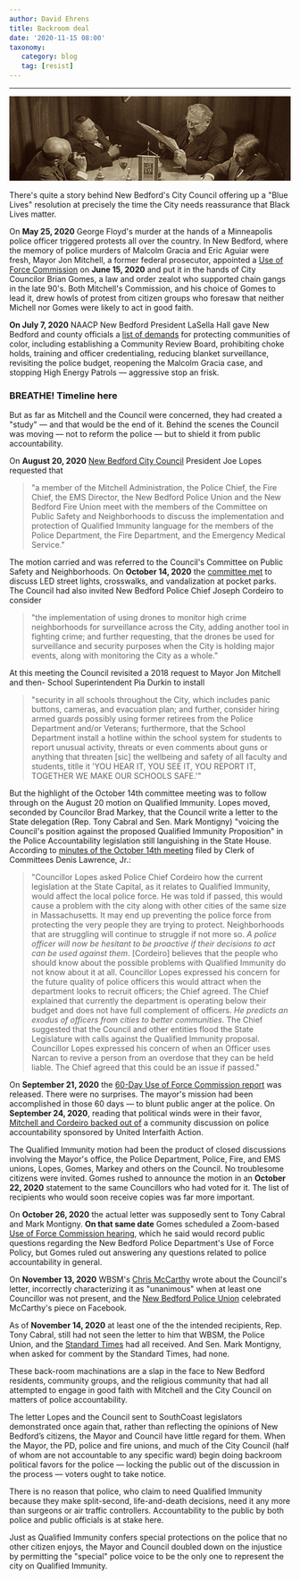 ```yaml
---
author: David Ehrens
title: Backroom deal
date: '2020-11-15 08:00'
taxonomy:
   category: blog
   tag: [resist]
---
```

---

![](backroom.png)

There's quite a story behind New Bedford's City Council offering up a "Blue Lives" resolution at precisely the time the City needs reassurance that Black Lives matter.

On **May 25, 2020** George Floyd's murder at the hands of a Minneapolis police officer triggered protests all over the country. In New Bedford, where the memory of police murders of Malcolm Gracia and Eric Aguiar were fresh, Mayor Jon Mitchell, a former federal prosecutor, appointed a [Use of Force Commission](https://www.newbedford-ma.gov/blog/news/mayor-mitchell-appoints-members-of-commission-on-police-use-of-force-policies/) on **June 15, 2020** and put it in the hands of City Councilor Brian Gomes, a law and order zealot who supported chain gangs in the late 90's. Both Mitchell's Commission, and his choice of Gomes to lead it, drew howls of protest from citizen groups who foresaw that neither Michell nor Gomes were likely to act in good faith.

**On July 7, 2020** NAACP New Bedford President LaSella Hall gave New Bedford and county officials a [list of demands](https://naacpnewbedford.org/2020/07/release-070720/) for protecting communities of color, including establishing a Community Review Board, prohibiting choke holds, training and officer credentialing, reducing blanket surveillance, revisiting the police budget, reopening the Malcolm Gracia case, and stopping High Energy Patrols — aggressive stop an frisk. 

### BREATHE! Timeline here

But as far as Mitchell and the Council were concerned, they had created a "study" — and that would be the end of it. Behind the scenes the Council was moving — not to reform the police — but to shield it from public accountability.

On **August 20, 2020** [New Bedford City Council](https://s3.amazonaws.com/newbedford-ma/wp-content/uploads/sites/15/20201006153016/AUGUST-20-2020-MINUTES-SETUP_.pdf) President Joe Lopes requested that

> "a member of the Mitchell Administration, the Police Chief, the Fire Chief, the EMS Director, the New Bedford Police Union and the New Bedford Fire Union meet with the members of the Committee on Public Safety and Neighborhoods to discuss the implementation and protection of Qualified Immunity language for the members of the Police Department, the Fire Department, and the Emergency Medical Service." 

The motion carried and was referred to the Council's Committee on Public Safety and Neighborhoods. On **October 14, 2020** the [committee met](https://s3.amazonaws.com/newbedford-ma/wp-content/uploads/sites/15/20201109112521/Minutes.PublicSafety.10.14.2020.pdf) to discuss LED street lights, crosswalks, and vandalization at pocket parks. The Council had also invited New Bedford Police Chief Joseph Cordeiro to consider 

> "the implementation of using drones to monitor high crime neighborhoods for surveillance across the City, adding another tool in fighting crime; and further requesting, that the drones be used for surveillance and security purposes when the City is holding major events, along with monitoring the City as a whole."

At this meeting the Council revisited a 2018 request to Mayor Jon Mitchell and then- School Superintendent Pia Durkin to install 

> "security in all schools throughout the City, which includes panic buttons, cameras, and evacuation plan; and further, consider hiring armed guards possibly using former retirees from the Police Department and/or Veterans; furthermore, that the School Department install a hotline within the school system for students to report unusual activity, threats or even comments about guns or anything that threaten [sic] the wellbeing and safety of all faculty and students, titlle it 'YOU HEAR IT, YOU SEE IT, YOU REPORT IT, TOGETHER WE MAKE OUR SCHOOLS SAFE.'"

But the highlight of the October 14th committee meeting was to follow through on the August 20 motion on Qualified Immunity. Lopes moved, seconded by Councilor Brad Markey, that the Council write a letter to the State delegation (Rep. Tony Cabral and Sen. Mark Montigny) "voicing the Council's position against the proposed Qualified Immunity Proposition" in the Police Accountability legislation still languishing in the State House. According to [minutes of the October 14th meeting](https://s3.amazonaws.com/newbedford-ma/wp-content/uploads/sites/15/20201109112521/Minutes.PublicSafety.10.14.2020.pdf) filed by Clerk of Committees Denis Lawrence, Jr.:

> "Councillor Lopes asked Police Chief Cordeiro how the current legislation at the State Capital, as it relates to Qualified Immunity, would affect the local police force. He was told if passed, this would cause a problem with the city along with other cities of the same size in Massachusetts. It may end up preventing the police force from protecting the very people they are trying to protect. Neighborhoods that are struggling will continue to struggle if not more so. *A police officer will now be hesitant to be proactive if their decisions to act can be used against them*. [Cordeiro] believes that the people who should know about the possible problems with Qualified Immunity do not know about it at all. Councillor Lopes expressed his concern for the future quality of police officers this would attract when the department looks to recruit officers; the Chief agreed. The Chief explained that currently the department is operating below their budget and does not have full complement of officers. *He predicts an exodus of officers from cities to better communities*. The Chief suggested that the Council and other entities flood the State Legislature with calls against the Qualified Immunity proposal. Councillor Lopes expressed his concern of when an Officer uses Narcan to revive a person from an overdose that they can be held liable. The Chief agreed that this could be an issue if passed."

On **September 21, 2020** the [60-Day Use of Force Commission report](https://www.newbedfordpd.com/wp-content/uploads/60-Day-Report.pdf) was released. There were no surprises. The mayor's mission had been accomplished in those 60 days — to blunt public anger at the police. On **September 24, 2020**, reading that political winds were in their favor, [Mitchell and Cordeiro backed out of](https://naacpnewbedford.org/2020/09/new-bedford-no-show/) a community discussion on police accountability sponsored by United Interfaith Action. 

The Qualified Immunity motion had been the product of closed discussions involving the Mayor's office, the Police Department, Police, Fire, and EMS unions, Lopes, Gomes, Markey and others on the Council. No troublesome citizens were invited. Gomes rushed to announce the motion in an **October 22, 2020** statement to the same Councillors who had voted for it. The list of recipients who would soon receive copies was far more important.

On **October 26, 2020** the actual letter was supposedly sent to Tony Cabral and Mark Montigny. **On that same date** Gomes scheduled a Zoom-based [Use of Force Commission hearing](https://thescallop.org/2020/09/police-use-of-force-commission-holds-first-open-meeting-public-left-unsatisfied), which he said would record public questions regarding the New Bedford Police Department's Use of Force Policy, but Gomes ruled out answering any questions related to police accountability in general.

On **November 13, 2020** WBSM's [Chris McCarthy](https://wbsm.com/new-bedford-city-council-unanimously-backs-the-blue-opinion/) wrote about the Council's letter, incorrectly characterizing it as "unanimous" when at least one Councillor was not present, and the [New Bedford Police Union](https://www.facebook.com/newbedfordpoliceunion/posts/1789043031252213) celebrated McCarthy's piece on Facebook. 

As of **November 14, 2020** at least one of the the intended recipients, Rep. Tony Cabral, still had not seen the letter to him that WBSM, the Police Union, and the [Standard Times](https://www.southcoasttoday.com/story/news/2020/11/15/new-bedford-city-council-shows-support-qualified-immunity/6271759002/) had all received. And Sen. Mark Montigny, when asked for comment by the Standard Times, had none.

These back-room machinations are a slap in the face to New Bedford residents, community groups, and the religious community that had all attempted to engage in good faith with Mitchell and the City Council on matters of police accountability.

The letter Lopes and the Council sent to SouthCoast legislators demonstrated once again that, rather than reflecting the opinions of New Bedford’s citizens, the Mayor and Council have little regard for them. When the Mayor, the PD, police and fire unions, and much of the City Council (half of whom are not accountable to any specific ward) begin doing backroom political favors for the police — locking the public out of the discussion in the process — voters ought to take notice. 

There is no reason that police, who claim to need Qualified Immunity because they make split-second, life-and-death decisions, need it any more than surgeons or air traffic controllers. Accountability to the public by both police and public officials is at stake here. 

Just as Qualified Immunity confers special protections on the police that no other citizen enjoys, the Mayor and Council doubled down on the injustice by permitting the "special" police voice to be the only one to represent the city on Qualified Immunity.


